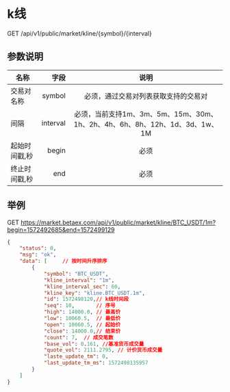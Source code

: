 # k线

GET /api/v1/public/market/kline/{symbol}/{interval}

## 参数说明

| 名称        | 字段     |  说明 |
| --------   | -----:   | :----: |
| 交易对名称 | symbol | 必须，通过交易对列表获取支持的交易对 |
| 间隔 | interval | 必须，当前支持1m、3m、5m、15m、30m、1h、2h、4h、6h、8h、12h、1d、3d、1w、1M |
| 起始时间戳,秒 | begin | 必须 |
| 终止时间戳,秒 | end | 必须 |

## 举例

GET https://market.betaex.com/api/v1/public/market/kline/BTC_USDT/1m?begin=1572492685&end=1572499129

```json
{
    "status": 0,
    "msg": "ok",
    "data": [     // 按时间升序排序
        {
            "symbol": "BTC_USDT",
            "kline_interval": "1m",
            "kline_interval_sec": 60,
            "kline_key": "kline.BTC_USDT.1m",
            "id": 1572498120,// k线时间段
            "seq": 10,       // 序号
            "high": 14000.0, // 最高价
            "low": 10060.5,  // 最低价
            "open": 10060.5, // 起始价
            "close": 14000.0,// 结束价
            "count": 7,  // 成交笔数
            "base_vol": 0.161, //基准货币成交量
            "quote_vol": 2111.2795, // 计价货币成交量
            "laste_update_tm": 0,
            "last_update_tm_ms": 1572498135957
        }
    ]
}
```
